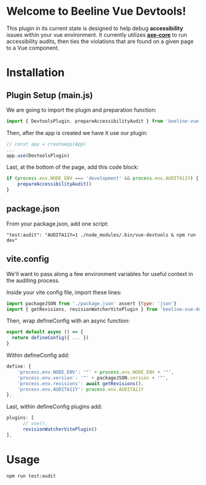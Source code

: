 # Welcome to Beeline Vue Devtools!

This plugin in its current state is designed to help debug **accessibility** issues within your vue environment. It currently utilizes **[axe-core](https://github.com/dequelabs/axe-core)** to run accessibility audits, then ties the violations that are found on a given page to a Vue component.

# Installation

## Plugin Setup (main.js)

We are going to import the plugin and preparation function:

```js
import { DevtoolsPlugin, prepareAccessibilityAudit } from 'beeline-vue-devtools/src/devtools'
```

Then, after the app is created we have it use our plugin:

```js
// const app = createApp(App)
...
app.use(DevtoolsPlugin)
```

Last, at the bottom of the page, add this code block:

```js
if (process.env.NODE_ENV === 'development' && process.env.AUDITA11Y) {
	prepareAccessibilityAudit()
}
```

## package.json

From your package.json, add one script:

	"test:audit": "AUDITA11Y=1 ./node_modules/.bin/vue-devtools & npm run dev"

 ## vite.config

We'll want to pass along a few environment variables for useful context in the auditing process.

Inside your vite config file, import these lines:

```js
import packageJSON from './package.json' assert {type: 'json'}
import { getRevisions, revisionWatcherVitePlugin } from 'beeline-vue-devtools/src/versioning.js'
```

Then, wrap defineConfig with an async function:

```js
export default async () => {
  return defineConfig({ ... })
}
```

Within defineConfig add:
```js
define: {
	'process.env.NODE_ENV': '"' + process.env.NODE_ENV + '"',
	'process.env.version': '"' + packageJSON.version + '"',
	'process.env.revisions': await getRevisions(),
	'process.env.AUDITA11Y': process.env.AUDITA11Y
},
```

Last, within defineConfig plugins add:
```js
plugins: [
      // vue(),
      revisionWatcherVitePlugin()
],
```

# Usage

	npm run test:audit
